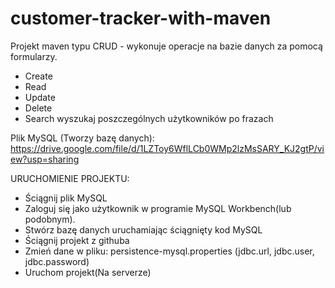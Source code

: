 # customer-tracker-with-maven

Projekt maven typu CRUD - wykonuje operacje na bazie danych za pomocą formularzy.
- Create
- Read
- Update
- Delete
- Search wyszukaj poszczególnych użytkowników po frazach

Plik MySQL (Tworzy bazę danych):
https://drive.google.com/file/d/1LZToy6WflLCb0WMp2lzMsSARY_KJ2gtP/view?usp=sharing

URUCHOMIENIE PROJEKTU:
- Ściągnij plik MySQL
- Zaloguj się jako użytkownik w programie MySQL Workbench(lub podobnym).
- Stwórz bazę danych uruchamiając ściągnięty kod MySQL
- Ściągnij projekt z githuba
- Zmień dane w pliku: persistence-mysql.properties
(jdbc.url, jdbc.user, jdbc.password)
- Uruchom projekt(Na serverze)
